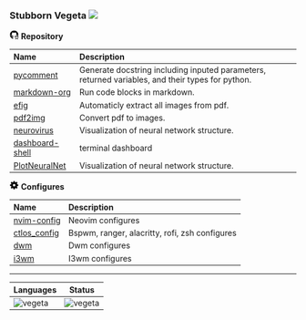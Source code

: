 ### Stubborn Vegeta <img src="https://visitor-badge.glitch.me/badge?page_id=demonlord1997"/>

<img src="./StubbornVegeta/github-star.svg" alt="github-star" height="16pt" width="16pt" /> **Repository**

| Name                                                                | Description                                                                                      |
|:--------------------------------------------------------------------|:-------------------------------------------------------------------------------------------------|
| [pycomment](https://github.com/demonlord1997/pycomment )            | Generate docstring including inputed parameters, returned variables, and their types for python. |
| [markdown-org](https://github.com/demonlord1997/markdown-org )      | Run code blocks in markdown.                                                                     |
| [efig](https://github.com/demonlord1997/efig )                      | Automaticly extract all images from pdf.                                                         |
| [pdf2img](https://github.com/demonlord1997/pdf2img )                | Convert pdf to images.                                                                           |
| [neurovirus](https://github.com/demonlord1997/neurovirus )          | Visualization of neural network structure.                                                       |
| [dashboard-shell](https://github.com/demonlord1997/dashboard-shell) | terminal dashboard                                                                               |
| [PlotNeuralNet](https://github.com/demonlord1997/PlotNeuralNet)     | Visualization of neural network structure.                                                       |

<img src="./StubbornVegeta/settings.svg" alt="settings" height="16pt" width="16pt" /> **Configures**

| Name                                                          | Description                                    |
|:--------------------------------------------------------------|:-----------------------------------------------|
| [nvim-config](https://github.com/demonlord1997/nvim-config)   | Neovim configures                              |
| [ctlos_config](https://github.com/demonlord1997/ctlos_config) | Bspwm, ranger, alacritty, rofi, zsh configures |
| [dwm](https://github.com/demonlord1997/dwm)                   | Dwm configures                                 |
| [i3wm](https://github.com/demonlord1997/i3)                   | I3wm configures                                |

---

| Languages                                                                                                        | Status                                                                                       |
|------------------------------------------------------------------------------------------------------------------|----------------------------------------------------------------------------------------------|
| ![vegeta](https://github-readme-stats.vercel.app/api/top-langs/?username=demonlord1997&layout=compact&langs_count=8&hide=html&theme=dracula) | ![vegeta](https://github-readme-stats.vercel.app/api?username=demonlord1997&show_icons=true&theme=dracula) |
